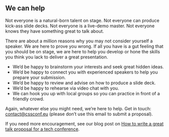 ## We can help

Not everyone is a natural-born talent on stage. Not everyone can produce kick-ass slide decks. Not everyone is a live-demo master. Not everyone knows they have something great to talk about.

There are about a million reasons why you may not consider yourself a speaker. We are here to prove you wrong. If all you have is a gut feeling that you should be on stage, we are here to help you develop or hone the skills you think you lack to deliver a great presentation.

* We’d be happy to brainstorm your interests and seek great hidden ideas.
* We’d be happy to connect you with experienced speakers to help you prepare your submission.
* We’d be happy to review and advise on how to produce a slide deck.
* We’d be happy to rehearse via video chat with you.
* We can hook you up with local groups so you can practice in front of a friendly crowd.

Again, whatever else you might need, we’re here to help. Get in touch: [contact@cssconf.eu](mailto:contact@cssconf.eu) (please don’t use this email to submit a proposal).

If you need more encouragement, see our blog post on [How to write a great talk proposal for a tech conference](http://blog.cssconf.eu/2014/06/12/how-to-write-a-great-talk-proposal-for-a-tech/).
